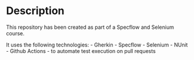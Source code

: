 # Description

This repository has been created as part of a Specflow and Selenium course.

It uses the following technologies:
	- Gherkin
	- Specflow
	- Selenium
	- NUnit
	- Github Actions - to automate test execution on pull requests